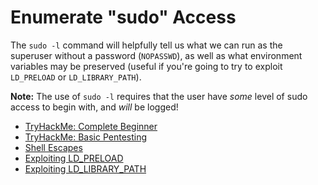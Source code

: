 # Enumerate "sudo" Access

The `sudo -l` command will helpfully tell us what we can run as the superuser without a password (`NOPASSWD`), as well as what environment variables may be preserved (useful if you're going to try to exploit `LD_PRELOAD` or `LD_LIBRARY_PATH`).

**Note:** The use of `sudo -l` requires that the user have *some* level of sudo access to begin with, and *will* be logged!

* [TryHackMe: Complete Beginner](https://tryhackme.com/path/outline/beginner)
* [TryHackMe: Basic Pentesting](https://tryhackme.com/room/basicpentestingjt)
* [Shell Escapes](./Shell%20Escapes.md)
* [Exploiting LD_PRELOAD](./Exploiting%20LD_PRELOAD.md)
* [Exploiting LD_LIBRARY_PATH](./Exploiting%20LD_LIBRARY_PATH.md)
